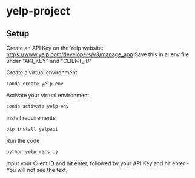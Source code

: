 # yelp-project

## Setup

Create an API Key on the Yelp website:
https://www.yelp.com/developers/v3/manage_app
Save this in a .env file under "API_KEY" and "CLIENT_ID"

Create a virtual environment
```sh
conda create yelp-env
```

Activate your virtual environment
```sh 
conda activate yelp-env
```

Install requirements
```sh
pip install yelpapi
```

Run the code
```sh
python yelp_recs.py
```

Input your Client ID and hit enter, followed by your API Key and hit enter - You will not see the text.